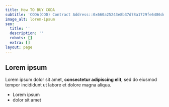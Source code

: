 ```yaml
---
title: How TO BUY CODA
subtitle: 'CODA(COD) Contract Address::0x660a25243e8b37d78a1729fe6486ddca0a8dc2f2'
image_alt: lorem-ipsum
seo:
  title: ''
  description: ''
  robots: []
  extra: []
layout: page
---
```

## Lorem ipsum

Lorem ipsum dolor sit amet, **consectetur adipiscing elit**, sed do eiusmod tempor incididunt ut labore et dolore magna aliqua.

- Lorem ipsum
- dolor sit amet
